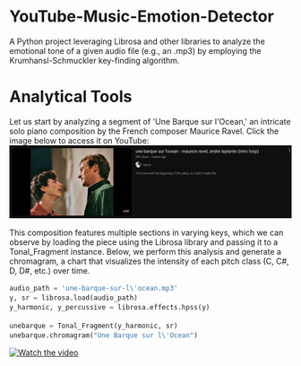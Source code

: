 # YouTube-Music-Emotion-Detector
A Python project leveraging Librosa and other libraries to analyze the emotional tone of a given audio file (e.g., an .mp3) by employing the Krumhansl-Schmuckler key-finding algorithm.

# Analytical Tools
Let us start by analyzing a segment of 'Une Barque sur l'Ocean,' an intricate solo piano composition by the French composer Maurice Ravel. Click the image below to access it on YouTube:
[<img src="unebarquesoundYouTube.png">](https://www.youtube.com/watch?v=JdDySf4agqQ)

This composition features multiple sections in varying keys, which we can observe by loading the piece using the Librosa library and passing it to a Tonal_Fragment instance. Below, we perform this analysis and generate a chromagram, a chart that visualizes the intensity of each pitch class (C, C#, D, D#, etc.) over time.

```python
audio_path = 'une-barque-sur-l\'ocean.mp3'
y, sr = librosa.load(audio_path)
y_harmonic, y_percussive = librosa.effects.hpss(y)

unebarque = Tonal_Fragment(y_harmonic, sr)
unebarque.chromagram("Une Barque sur l\'Ocean")
```
[![Watch the video](https://img.youtube.com/vi/JdDySf4agqQ/maxresdefault.jpg)](https://youtu.be/JdDySf4agqQ)

